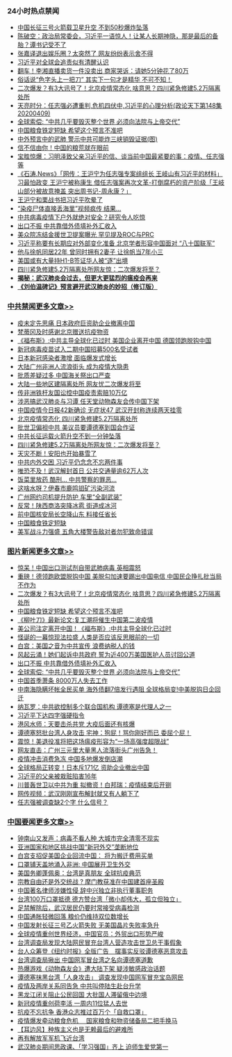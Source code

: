<div class="catlist">
<h3>24小时热点禁闻</h3>
<ul>
<li><a href="https://github.com/fqnews/bnews/blob/master/cnnews/20200410/1309700.md">中国长征三号火箭载卫星升空 不到50秒爆炸坠落</a></li>
<li><a href="https://github.com/fqnews/bnews/blob/master/cbnews/20200410/1309705.md">陈破空：政治局常委会，习近平一语惊人！让某人长期神隐，那是最后的备胎？谭书记受不了 </a></li>
<li><a href="https://github.com/fqnews/bnews/blob/master/yule/20200410/1309590.md">张嘉译退出娱乐圈？太突然了 网友纷纷表示舍不得</a></li>
<li><a href="https://github.com/fqnews/bnews/blob/master/cbnews/20200410/1309814.md">习近平对全球会追责似有清醒认识</a></li>
<li><a href="https://github.com/fqnews/bnews/blob/master/yule/20200410/1309644.md">翻车！李湘直播卖货一件没卖出 商家哭诉：请她5分钟花了80万</a></li>
<li><a href="https://github.com/fqnews/bnews/blob/master/funmedia/20200410/1309724.md">俗话说“色字头上一把刀” 其实下一句才是精华 不可不知！</a></li>
<li><a href="https://github.com/fqnews/bnews/blob/master/topimagenews/20200410/1310034.md">二次爆发？有3大讯号了！北京疫情常态化 啥意思？四川紧急修建5.2万隔离处所</a></li>
<li><a href="https://github.com/fqnews/bnews/blob/master/cbnews/20200410/1309753.md">天亮时分：任志强必遭重判,危机四伏中,习近平的心理分析(政论天下第148集 20200409) </a></li>
<li><a href="https://github.com/fqnews/bnews/blob/master/topimagenews/20200410/1309606.md">全球索偿: “中共几乎要毁灭整个世界 必须向法院与上帝交代”</a></li>
<li><a href="https://github.com/fqnews/bnews/blob/master/topimagenews/20200410/1309960.md">中国粮食铁定短缺 希望这个预言不准吧</a></li>
<li><a href="https://github.com/fqnews/bnews/blob/master/comments/20200410/1309815.md">中外预言中的武肺 警示中共可能炸三峡销毁证据(图)</a></li>
<li><a href="https://github.com/fqnews/bnews/blob/master/cnnews/20200410/1309966.md">信不信由你！中国的粮荒就在眼前</a></li>
<li><a href="https://github.com/fqnews/bnews/blob/master/bannedvideo/20200410/1309909.md">宝胜惊爆：习明泽致父亲习近平的信、谈当前中国最紧要的事：疫情、任志强等</a></li>
<li><a href="https://github.com/fqnews/bnews/blob/master/bannedvideo/20200410/1309634.md">《石涛.News》「网传：王沪宁为任志强专案组组长 王岐山有习近平的材料」习最怕政变 王沪宁被称康生 借任志强案再次文革-打倒腐朽的资产阶级「王岐山部分被故意掩盖 突出周书记-周永康？」 </a></li>
<li><a href="https://github.com/fqnews/bnews/blob/master/cbnews/20200410/1309913.md">王沪宁和栗战书把习近平吹晕了</a></li>
<li><a href="https://github.com/fqnews/bnews/blob/master/cnnews/hknews/20200410/1309835.md">“染疫尸体直接丢海里”视频疯传 结果…</a></li>
<li><a href="https://github.com/fqnews/bnews/blob/master/cnnews/20200410/1310048.md">中共病毒疫情下户外就绝对安全？研究令人吃惊</a></li>
<li><a href="https://github.com/fqnews/bnews/blob/master/topimagenews/20200410/1309616.md">出口不振 中共靠借外债填补外汇收入</a></li>
<li><a href="https://github.com/fqnews/bnews/blob/master/cnnews/20200410/1309733.md">美众院冻结金援世卫提案曝光 罕见提及ROC与PRC</a></li>
<li><a href="https://github.com/fqnews/bnews/blob/master/headline/20200409/1309577.md">习近平称要有长期应对外部变化准备 北京学者形容中国面对 “八十国联军”</a></li>
<li><a href="https://github.com/fqnews/bnews/blob/master/yule/20200410/1310021.md">他与徐帆同居22年 曾同时拥有2妻子 让徐帆当7年小三</a></li>
<li><a href="https://github.com/fqnews/bnews/blob/master/cnnews/20200410/1309874.md">美国或有大量持H1-B签证华人被“逐”出境</a></li>
<li><a href="https://github.com/fqnews/bnews/blob/master/cbnews/20200410/1309995.md">四川紧急修建5.2万隔离处所网友惊：二次爆发将至？</a></li>
<li><b><a href="https://github.com/fqnews/bnews/blob/master/comments/20200211/1275071.md" target="_blank">揭秘：武汉肺炎会过去，但更大更猛烈的瘟疫会再来</a></b></li>
<li><b><a href="https://github.com/fqnews/bnews/blob/master/comments/20200207/1272816.md" target="_blank">《刘伯温碑记》预言避开武汉肺炎的妙招（修订版）</a></b></li>
</ul>
</div>

<div class="catlist">
<h3><a href="https://github.com/fqnews/bnews/blob/master/cbnews/" target="_blank">中共禁闻</a><span><a href="https://github.com/fqnews/bnews/blob/master/cbnews/" target="_blank" rel="nofollow">更多文章>></a></span></h3>
<ul>
<li><a href="https://github.com/fqnews/bnews/blob/master/cbnews/20200410/1310162.md" target="_blank">疫未定先思痛 日本政府巨资助企业撤离中国</a></li>
<li><a href="https://github.com/fqnews/bnews/blob/master/cbnews/20200410/1310140.md" target="_blank">梵蒂冈及时感谢北京赠送抗疫物资</a></li>
<li><a href="https://github.com/fqnews/bnews/blob/master/cbnews/20200410/1310128.md" target="_blank">《福布斯》:中共主导全球化已过时 美国企业离开中国 德国领跑脱钩中国</a></li>
<li><a href="https://github.com/fqnews/bnews/blob/master/cbnews/20200410/1310083.md" target="_blank">新冠病毒疫苗试入二期中国招募500名受试者</a></li>
<li><a href="https://github.com/fqnews/bnews/blob/master/cbnews/20200410/1310066.md" target="_blank">日本新冠感染者激增  面临爆发式增长</a></li>
<li><a href="https://github.com/fqnews/bnews/blob/master/cbnews/20200410/1310062.md" target="_blank">大陆广州非洲人流浪街头 成为疫情大隐患</a></li>
<li><a href="https://github.com/fqnews/bnews/blob/master/cbnews/20200410/1310057.md" target="_blank">批质差疑过多 中国海关祭出口严查</a></li>
<li><a href="https://github.com/fqnews/bnews/blob/master/cbnews/20200410/1310054.md" target="_blank">大陆一些地区建隔离处所 网友忧二次爆发将至</a></li>
<li><a href="https://github.com/fqnews/bnews/blob/master/cbnews/20200410/1310053.md" target="_blank">传非洲铁杆友国讼控中国疫责索赔10万亿</a></li>
<li><a href="https://github.com/fqnews/bnews/blob/master/cbnews/20200410/1310044.md" target="_blank">涉恶搞武汉肺炎与习谭 任天堂动物森友会传中国下架</a></li>
<li><a href="https://github.com/fqnews/bnews/blob/master/cbnews/20200410/1310032.md" target="_blank">中国疫情今日报42新确诊 无症状47 武汉开封称连续两天挂零</a></li>
<li><a href="https://github.com/fqnews/bnews/blob/master/cbnews/20200410/1310027.md" target="_blank">北京疫情常态化 四川紧急修建5.2万隔离处所</a></li>
<li><a href="https://github.com/fqnews/bnews/blob/master/cbnews/20200410/1310016.md" target="_blank">批世卫偏袒中共 美议员要谭德塞到国会作证</a></li>
<li><a href="https://github.com/fqnews/bnews/blob/master/cbnews/20200410/1309999.md" target="_blank">中共长征运载火箭升空不到一分钟坠落</a></li>
<li><a href="https://github.com/fqnews/bnews/blob/master/cbnews/20200410/1309995.md" target="_blank">四川紧急修建5.2万隔离处所网友惊：二次爆发将至？</a></li>
<li><a href="https://github.com/fqnews/bnews/blob/master/cbnews/20200410/1309984.md" target="_blank">天灾不断！安阳也开始暴雪了</a></li>
<li><a href="https://github.com/fqnews/bnews/blob/master/cbnews/20200410/1309983.md" target="_blank">中共内外交困 习近平仍念念不忘两件事</a></li>
<li><a href="https://github.com/fqnews/bnews/blob/master/cbnews/20200410/1309982.md" target="_blank">唯恐不及！武汉解封首日 公共交通量逾62万人次</a></li>
<li><a href="https://github.com/fqnews/bnews/blob/master/cbnews/20200410/1309969.md" target="_blank">饭菜里放药 酷刑… 中共警察的罪恶…</a></li>
<li><a href="https://github.com/fqnews/bnews/blob/master/cbnews/20200410/1309964.md" target="_blank">这啥水呀？伊春市鹿鸣钼矿污染河流</a></li>
<li><a href="https://github.com/fqnews/bnews/blob/master/cbnews/20200410/1309962.md" target="_blank">广州网约司机提升防护 车里“全副武装”</a></li>
<li><a href="https://github.com/fqnews/bnews/blob/master/cbnews/20200410/1309961.md" target="_blank">反常！陕西商洛突降冰雹 街道成冰河</a></li>
<li><a href="https://github.com/fqnews/bnews/blob/master/cbnews/20200410/1309955.md" target="_blank">前中国核安局长空降山东 料接任省长</a></li>
<li><a href="https://github.com/fqnews/bnews/blob/master/cbnews/20200410/1309944.md" target="_blank">中国粮食铁定短缺</a></li>
<li><a href="https://github.com/fqnews/bnews/blob/master/cbnews/20200410/1309943.md" target="_blank">美军战斗力强盛 五角大楼警告敌对者勿犯致命错误</a></li>

</ul>
</div>
<div class="catlist">
<h3><a href="https://github.com/fqnews/bnews/blob/master/topimagenews/" target="_blank">图片新闻</a><span><a href="https://github.com/fqnews/bnews/blob/master/topimagenews/" target="_blank" rel="nofollow">更多文章>></a></span></h3>
<ul>
<li><a href="https://github.com/fqnews/bnews/blob/master/topimagenews/20200410/1310163.md" target="_blank">惊呆！中国出口测试剂自带武肺病毒 英相震怒</a></li>
<li><a href="https://github.com/fqnews/bnews/blob/master/topimagenews/20200410/1310133.md" target="_blank">重磅！德领跑欧盟脱钩中国 美脱勾加速要踢出中国电信 中国民企挣扎批当局不作为</a></li>
<li><a href="https://github.com/fqnews/bnews/blob/master/topimagenews/20200410/1310034.md" target="_blank">二次爆发？有3大讯号了！北京疫情常态化 啥意思？四川紧急修建5.2万隔离处所</a></li>
<li><a href="https://github.com/fqnews/bnews/blob/master/topimagenews/20200410/1309960.md" target="_blank">中国粮食铁定短缺 希望这个预言不准吧</a></li>
<li><a href="https://github.com/fqnews/bnews/blob/master/topimagenews/20200410/1309959.md" target="_blank">《柳叶刀》最新论文:复工潮将催生中国第二波疫情</a></li>
<li><a href="https://github.com/fqnews/bnews/blob/master/topimagenews/20200410/1309958.md" target="_blank">美公司注定离开中国！《福布斯》:中共主导全球化已过时</a></li>
<li><a href="https://github.com/fqnews/bnews/blob/master/topimagenews/20200410/1309957.md" target="_blank">怪诞的一幕惊现法拉盛 人类是否应该反思眼前的一切</a></li>
<li><a href="https://github.com/fqnews/bnews/blob/master/topimagenews/20200410/1309911.md" target="_blank">白宫：美国之音为中共宣传 浪费纳税人的钱</a></li>
<li><a href="https://github.com/fqnews/bnews/blob/master/topimagenews/20200410/1309827.md" target="_blank">风起云涌！她们起诉中共政府 誓为近400万美国医护人员讨回公道</a></li>
<li><a href="https://github.com/fqnews/bnews/blob/master/topimagenews/20200410/1309616.md" target="_blank">出口不振 中共靠借外债填补外汇收入</a></li>
<li><a href="https://github.com/fqnews/bnews/blob/master/topimagenews/20200410/1309606.md" target="_blank">全球索偿: “中共几乎要毁灭整个世界 必须向法院与上帝交代”</a></li>
<li><a href="https://github.com/fqnews/bnews/blob/master/topimagenews/20200409/1309575.md" target="_blank">中国首季萧条 8000万人失去工作</a></li>
<li><a href="https://github.com/fqnews/bnews/blob/master/topimagenews/20200409/1309572.md" target="_blank">中南海隐瞒坏帐全民买单 海外债翻7倍发行遇阻 全球格局变!中美脱钩日企回迁</a></li>
<li><a href="https://github.com/fqnews/bnews/blob/master/topimagenews/20200409/1309540.md" target="_blank">纳瓦罗：中共欲控制多个联合国机构 谭德塞是代理人之一</a></li>
<li><a href="https://github.com/fqnews/bnews/blob/master/topimagenews/20200409/1309403.md" target="_blank">习近平下达四字强硬指令</a></li>
<li><a href="https://github.com/fqnews/bnews/blob/master/topimagenews/20200409/1309322.md" target="_blank">港风水师：天要击杀共党 大疫后面还有核爆</a></li>
<li><a href="https://github.com/fqnews/bnews/blob/master/topimagenews/20200409/1309255.md" target="_blank">谭德塞怒批台湾人身攻击 宅神：狗屁！骂你刚好而已 委屈个屁！</a></li>
<li><a href="https://github.com/fqnews/bnews/blob/master/topimagenews/20200409/1309239.md" target="_blank">震惊！美退役准将把这场瘟疫形容为“一场高强度超限战”</a></li>
<li><a href="https://github.com/fqnews/bnews/blob/master/topimagenews/20200409/1309227.md" target="_blank">网友直击：广州三元里大量黑人流落街头广州告急！</a></li>
<li><a href="https://github.com/fqnews/bnews/blob/master/topimagenews/20200409/1309157.md" target="_blank">疫情冲击消费急冻 中国多地爆发倒店潮</a></li>
<li><a href="https://github.com/fqnews/bnews/blob/master/topimagenews/20200409/1309155.md" target="_blank">全球格局正转变！日本斥171亿 资助企业撤出中国</a></li>
<li><a href="https://github.com/fqnews/bnews/blob/master/topimagenews/20200409/1309154.md" target="_blank">习近平的父亲被栽赃陷害16年</a></li>
<li><a href="https://github.com/fqnews/bnews/blob/master/topimagenews/20200409/1308959.md" target="_blank">川普轰世卫以中共为重 拟撤资！白邦瑞：疫情结束后开铡</a></li>
<li><a href="https://github.com/fqnews/bnews/blob/master/topimagenews/20200408/1308933.md" target="_blank">网传视频：武汉刚刚宣布解封就又有人躺下了</a></li>
<li><a href="https://github.com/fqnews/bnews/blob/master/topimagenews/20200408/1308880.md" target="_blank">任志强被调查缺2个字 什么信号？</a></li>

</ul>
</div>
<div class="catlist">
<h3><a href="https://github.com/fqnews/bnews/blob/master/headline/" target="_blank">中国要闻</a><span><a href="https://github.com/fqnews/bnews/blob/master/headline/" target="_blank" rel="nofollow">更多文章>></a></span></h3>
<ul>
<li><a href="https://github.com/fqnews/bnews/blob/master/headline/20200410/1310178.md" target="_blank">钟南山又发声：病毒不看人种 大城市完全清零不现实</a></li>
<li><a href="https://github.com/fqnews/bnews/blob/master/headline/20200410/1310177.md" target="_blank">亚洲国家和地区挑战中国“新冠外交”垄断地位</a></li>
<li><a href="https://github.com/fqnews/bnews/blob/master/headline/20200410/1310176.md" target="_blank">白宫支招促美国企业回流中国： 将为搬迁费用买单</a></li>
<li><a href="https://github.com/fqnews/bnews/blob/master/headline/20200410/1310175.md" target="_blank">口罩铺天盖地涌入非洲: 中国展开卫生外交</a></li>
<li><a href="https://github.com/fqnews/bnews/blob/master/headline/20200410/1310174.md" target="_blank">美国务卿蓬佩奥：台湾是真朋友 全球抗疫典范</a></li>
<li><a href="https://github.com/fqnews/bnews/blob/master/headline/20200410/1310168.md" target="_blank">宗教自由还是外交统战 ? 摩门教获准在中国建首座圣殿</a></li>
<li><a href="https://github.com/fqnews/bnews/blob/master/headline/20200410/1310150.md" target="_blank">中国著名律师涉嫌性侵 辞中兴独立非执行董事职务</a></li>
<li><a href="https://github.com/fqnews/bnews/blob/master/headline/20200410/1310134.md" target="_blank">台湾100万口罩抵德     德方赞台湾「微小却伟大，孤立但独立」</a></li>
<li><a href="https://github.com/fqnews/bnews/blob/master/headline/20200410/1310112.md" target="_blank">足禁解除后，武汉居民仍要时常接受病毒检测</a></li>
<li><a href="https://github.com/fqnews/bnews/blob/master/headline/20200410/1310111.md" target="_blank">中国通胀轻微回落 粮价仍维持双位数增长</a></li>
<li><a href="https://github.com/fqnews/bnews/blob/master/headline/20200410/1310110.md" target="_blank">中国发射长征三号乙火箭失败    无美国晶片失败率急升</a></li>
<li><a href="https://github.com/fqnews/bnews/blob/master/headline/20200410/1310100.md" target="_blank">全球疫情重创世界经济，中国官员：外贸出口形势严峻</a></li>
<li><a href="https://github.com/fqnews/bnews/blob/master/headline/20200410/1310099.md" target="_blank">台湾调查局发现大陆网民冒充台湾人营造攻击世卫总干事假象</a></li>
<li><a href="https://github.com/fqnews/bnews/blob/master/headline/20200410/1310098.md" target="_blank">台人众筹登《纽约时报》全版广告　摆事实反驳谭德塞恶意攻击</a></li>
<li><a href="https://github.com/fqnews/bnews/blob/master/headline/20200410/1310089.md" target="_blank">台湾调查局揪出 中国网军冒台湾之名向谭德塞道歉</a></li>
<li><a href="https://github.com/fqnews/bnews/blob/master/headline/20200410/1310088.md" target="_blank">热爆游戏《动物森友会》遭大陆下架     疑涉敏感政治话题</a></li>
<li><a href="https://github.com/fqnews/bnews/blob/master/headline/20200410/1310087.md" target="_blank">谭德塞抹黑台湾「人身攻击」   调查发现中国网军冒充宝岛网民</a></li>
<li><a href="https://github.com/fqnews/bnews/blob/master/headline/20200410/1310070.md" target="_blank">疫情及两岸关系同告急     中共叫停陆生赴台升学</a></li>
<li><a href="https://github.com/fqnews/bnews/blob/master/headline/20200410/1310069.md" target="_blank">黑龙江闭关阻止公民回国      大批国人滞留俄中边境</a></li>
<li><a href="https://github.com/fqnews/bnews/blob/master/headline/20200410/1310068.md" target="_blank">新冠疫情重创荷李活    一周内11位猛人去世</a></li>
<li><a href="https://github.com/fqnews/bnews/blob/master/headline/20200410/1310061.md" target="_blank">抗疫不忘抗争    香港众志推过百万个「自救口罩」</a></li>
<li><a href="https://github.com/fqnews/bnews/blob/master/headline/20200410/1310060.md" target="_blank">疫情爆发牵动粮食危机 　国家粮食和物资储备局二把手换马</a></li>
<li><a href="https://github.com/fqnews/bnews/blob/master/headline/20200410/1310059.md" target="_blank">【耳边风】种族主义也是无赖最后的避难所</a></li>
<li><a href="https://github.com/fqnews/bnews/blob/master/headline/20200410/1310022.md" target="_blank">再有解放军军机飞近台湾</a></li>
<li><a href="https://github.com/fqnews/bnews/blob/master/headline/20200410/1310013.md" target="_blank">武汉肺炎期间思政课、「学习强国」齐上 迫师生爱党第一</a></li>

</ul>
</div>